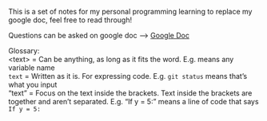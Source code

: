 This is a set of notes for my personal programming learning to replace my google doc, feel free to read through!

Questions can be asked on google doc \--> [Google Doc](https://docs.google.com/document/d/1sO_c73nbQS5we_01ClfYhlaP1bwsfsLS6uQwVXQlr6U/edit)

Glossary:  
\<text> = Can be anything, as long as it fits the word. E.g. <variable> means any variable name  
`text` = Written as it is. For expressing code. E.g. `git status` means that’s what you input  
“text” = Focus on the text inside the brackets. Text inside the brackets are together and aren’t separated. E.g. “If y = 5:” means a line of code that says `If y = 5:` 
